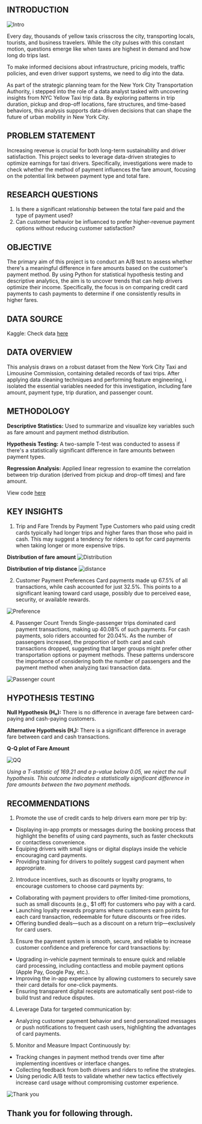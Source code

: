 ## INTRODUCTION
![Intro](https://github.com/Temperance-Godwin/NYC-YELLOW-TAXI-ANALYSIS/blob/main/intro.jpg)

Every day, thousands of yellow taxis crisscross the city, transporting locals, tourists, and business travelers. While the city pulses with this constant motion, questions emerge like when taxes are highest in demand and how long do trips last.

To make informed decisions about infrastructure, pricing models, traffic policies, and even driver support systems, we need to dig into the data.

As part of the strategic planning team for the New York City Transportation Authority, i stepped into the role of a data analyst tasked with uncovering insights from NYC Yellow Taxi trip data. By exploring patterns in trip duration, pickup and drop-off locations, fare structures, and time-based behaviors, this analysis supports data-driven decisions that can shape the future of urban mobility in New York City.

## PROBLEM STATEMENT
Increasing revenue is crucial for both long-term sustainability and driver satisfaction. This project seeks to leverage data-driven strategies to optimize earnings for taxi drivers. Specifically, investigations were made to check whether the method of payment influences the fare amount, focusing on the potential link between payment type and total fare.

## RESEARCH QUESTIONS
1. Is there a significant relationship between the total fare paid and the type of payment used?
2. Can customer behavior be influenced to prefer higher-revenue payment options without reducing customer satisfaction?
   
## OBJECTIVE
The primary aim of this project is to conduct an A/B test to assess whether there's a meaningful difference in fare amounts based on the customer's payment method. By using Python for statistical hypothesis testing and descriptive analytics, the aim is to uncover trends that can help drivers optimize their income. Specifically, the focus is on comparing credit card payments to cash payments to determine if one consistently results in higher fares.

## DATA SOURCE
Kaggle: Check data [here](https://www.kaggle.com/datasets/elemento/nyc-yellow-taxi-trip-data)

## DATA OVERVIEW
This analysis draws on a robust dataset from the New York City Taxi and Limousine Commission, containing detailed records of taxi trips. After applying data cleaning techniques and performing feature engineering, i isolated the essential variables needed for this investigation, including fare amount, payment type, trip duration, and passenger count.

## METHODOLOGY
**Descriptive Statistics:** Used to summarize and visualize key variables such as fare amount and payment method distribution.

**Hypothesis Testing:** A two-sample T-test was conducted to assess if there's a statistically significant difference in fare amounts between payment types.

**Regression Analysis:** Applied linear regression to examine the correlation between trip duration (derived from pickup and drop-off times) and fare amount.

View code [here](https://github.com/Temperance-Godwin/NYC-YELLOW-TAXI-ANALYSIS/blob/main/NYC%20Yellow%20Taxi%20Analysis.ipynb)

## KEY INSIGHTS

1. Trip and Fare Trends by Payment Type
Customers who paid using credit cards typically had longer trips and higher fares than those who paid in cash. This may suggest a tendency for riders to opt for card payments when taking longer or more expensive trips.

**Distribution of fare amount**
![Distribution](https://github.com/Temperance-Godwin/NYC-YELLOW-TAXI-ANALYSIS/blob/main/Distribution%20of%20fare%20amount.png)

**Distribution of trip distance**
![distance](https://github.com/Temperance-Godwin/NYC-YELLOW-TAXI-ANALYSIS/blob/main/Distribution%20of%20trip%20distance.png)


2. Customer Payment Preferences
Card payments made up 67.5% of all transactions, while cash accounted for just 32.5%. This points to a significant leaning toward card usage, possibly due to perceived ease, security, or available rewards.

![Preference](https://github.com/Temperance-Godwin/NYC-YELLOW-TAXI-ANALYSIS/blob/main/Total%20Percentage%20by%20Payment%20Type.png)

4. Passenger Count Trends
Single-passenger trips dominated card payment transactions, making up 40.08% of such payments. For cash payments, solo riders accounted for 20.04%. As the number of passengers increased, the proportion of both card and cash transactions dropped, suggesting that larger groups might prefer other transportation options or payment methods. These patterns underscore the importance of considering both the number of passengers and the payment method when analyzing taxi transaction data.

![Passenger count](https://github.com/Temperance-Godwin/NYC-YELLOW-TAXI-ANALYSIS/blob/main/Passenger%20count%20by%20Payment%20Type.png)

## HYPOTHESIS TESTING

**Null Hypothesis (H₀):** There is no difference in average fare between card-paying and cash-paying customers.

**Alternative Hypothesis (H₁):** There is a significant difference in average fare between card and cash transactions.

**Q-Q plot of Fare Amount**

![QQ](https://github.com/Temperance-Godwin/NYC-YELLOW-TAXI-ANALYSIS/blob/main/Q-Q%20plot%20of%20fare%20amount.png)

*Using a T-statistic of 169.21 and a p-value below 0.05, we reject the null hypothesis. This outcome indicates a statistically significant difference in fare amounts between the two payment methods.*

## RECOMMENDATIONS
1. Promote the use of credit cards to help drivers earn more per trip by:
- Displaying in-app prompts or messages during the booking process that highlight the benefits of using card payments, such as faster checkouts or contactless convenience.
- Equiping drivers with small signs or digital displays inside the vehicle encouraging card payments.
- Providing training for drivers to politely suggest card payment when appropriate.

2. Introduce incentives, such as discounts or loyalty programs, to encourage customers to choose card payments by:
- Collaborating with payment providers to offer limited-time promotions, such as small discounts (e.g., $1 off) for customers who pay with a card.
- Launching loyalty rewards programs where customers earn points for each card transaction, redeemable for future discounts or free rides.
- Offering bundled deals—such as a discount on a return trip—exclusively for card users.

3. Ensure the payment system is smooth, secure, and reliable to increase customer confidence and preference for card transactions by:
- Upgrading in-vehicle payment terminals to ensure quick and reliable card processing, including contactless and mobile payment options (Apple Pay, Google Pay, etc.).
- Improving the in-app experience by allowing customers to securely save their card details for one-click payments.
- Ensuring transparent digital receipts are automatically sent post-ride to build trust and reduce disputes.

4. Leverage Data for targeted communication by:
- Analyzing customer payment behavior and send personalized messages or push notifications to frequent cash users, highlighting the advantages of card payments.


5. Monitor and Measure Impact Continuously by:
- Tracking changes in payment method trends over time after implementing incentives or interface changes.
- Collecting feedback from both drivers and riders to refine the strategies.
- Using periodic A/B tests to validate whether new tactics effectively increase card usage without compromising customer experience.

![Thank you](https://github.com/Temperance-Godwin/Forbes-world-billionaires-2022/assets/156975460/f6563ba6-1ad6-4d34-a3f3-8e7fbdf654df)

## Thank you for following through.



